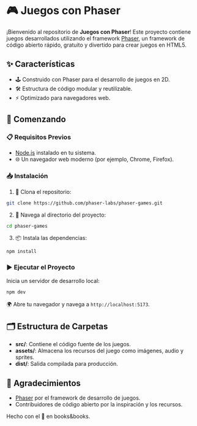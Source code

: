 # 🎮 Juegos con Phaser

¡Bienvenido al repositorio de **Juegos con Phaser**! Este proyecto contiene juegos desarrollados utilizando el framework [Phaser](https://phaser.io/), un framework de código abierto rápido, gratuito y divertido para crear juegos en HTML5.

## ✨ Características

- 🕹️ Construido con Phaser para el desarrollo de juegos en 2D.
- 🛠️ Estructura de código modular y reutilizable.
- ⚡ Optimizado para navegadores web.

## 🚀 Comenzando

### 📋 Requisitos Previos

- [Node.js](https://nodejs.org/) instalado en tu sistema.
- 🌐 Un navegador web moderno (por ejemplo, Chrome, Firefox).

### 📥 Instalación

1. 🔄 Clona el repositorio:
  ```bash
  git clone https://github.com/phaser-labs/phaser-games.git
  ```
2. 📂 Navega al directorio del proyecto:
  ```bash
  cd phaser-games
  ```
3. 📦 Instala las dependencias:
  ```bash
  npm install
  ```

### ▶️ Ejecutar el Proyecto

Inicia un servidor de desarrollo local:
```bash
npm dev
```
🌍 Abre tu navegador y navega a `http://localhost:5173`.

## 🗂️ Estructura de Carpetas

- **src/**: Contiene el código fuente de los juegos.
- **assets/**: Almacena los recursos del juego como imágenes, audio y sprites.
- **dist/**: Salida compilada para producción.

## 💖 Agradecimientos

- [Phaser](https://phaser.io/) por el framework de desarrollo de juegos.
- Contribuidores de código abierto por la inspiración y los recursos.

Hecho con el 💙 en books&books.